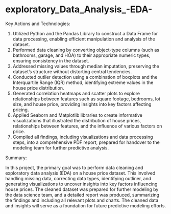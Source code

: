 # exploratory_Data_Analysis_-EDA-

Key Actions and Technologies: 

1.	Utilized Python and the Pandas Library to construct a Data Frame for data processing, enabling efficient manipulation and analysis of the dataset.
2.	Performed data cleaning by converting object-type columns (such as bathrooms, garage, and HOA) to their appropriate numeric types, ensuring consistency in the dataset.
3.	Addressed missing values through median imputation, preserving the dataset’s structure without distorting central tendencies.
4.	Conducted outlier detection using a combination of boxplots and the Interquartile Range (IQR) method, identifying extreme values in the house price distribution.
5.	Generated correlation heatmaps and scatter plots to explore relationships between features such as square footage, bedrooms, lot size, and house price, providing insights into key factors affecting pricing.
6.	Applied Seaborn and Matplotlib libraries to create informative visualizations that illustrated the distribution of house prices, relationships between features, and the influence of various factors on price.
7.	Compiled all findings, including visualizations and data processing steps, into a comprehensive PDF report, prepared for handover to the modeling team for further predictive analysis.

Summary: 

 In this project, the primary goal was to perform data cleaning and exploratory data analysis (EDA) on a house price dataset. This involved handling missing data, correcting data types, identifying outliner, and generating visualizations to uncover insights into key factors influencing house prices. The cleaned dataset was prepared for further modeling by the data science team, and a detailed report was produced, summarizing the findings and including all relevant plots and charts. The cleaned data and insights will serve as a foundation for future predictive modeling efforts.
